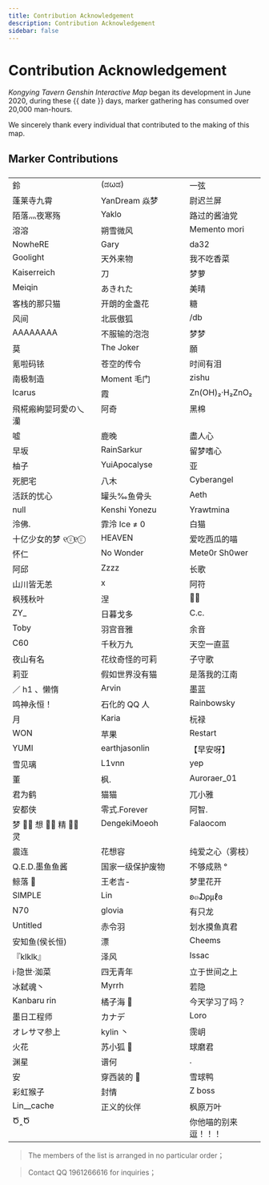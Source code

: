 ```yaml
---
title: Contribution Acknowledgement
description: Contribution Acknowledgement
sidebar: false
---
```


<script setup>
import { ref } from 'vue';
import dayjs from 'dayjs';

const date = ref(dayjs().diff(dayjs('2020-06-1'), 'day'));
</script>

# Contribution Acknowledgement

*Kongying Tavern Genshin Interactive Map* began its development in June 2020, during these <time> {{ date }} </time> days,  marker gathering has consumed over 20,000 man-hours.

We sincerely thank every individual that contributed to the making of this map.

## Marker Contributions

| Username              |
| -------------------- |
| 鈴                   |
| (ಡωಡ)                |
| 一弦                 |
| 蓬莱寺九霄           |
| YanDream 焱梦        |
| 尉迟兰屏             |
| 陌落灬夜寒殇         |
| Yaklo                |
| 路过的酱油党         |
| 溶溶                 |
| 朔雪微风             |
| Memento mori         |
| NowheRE              |
| Gary                 |
| da32                 |
| Goolight             |
| 天外来物             |
| 我不吃香菜           |
| Kaiserreich          |
| 刀                   |
| 梦萝                 |
| Meiqin               |
| あきれた             |
| 美晴                 |
| 客栈的那只猫         |
| 开朗的金盏花         |
| 糖                   |
| 风间                 |
| 北辰傲狐             |
| /db                  |
| AAAAAAAA             |
| 不服输的泡泡         |
| 梦梦                 |
| 莫                   |
| The Joker            |
| 願                   |
| 氪啦码铱             |
| 苍空的传令           |
| 时间有泪             |
| 南极制造             |
| Moment 毛门          |
| zishu                |
| Icarus               |
| 霞                   |
| Zn(OH)₂·H₂ZnO₂       |
| 飛椛瘢絢婯珂愛の乀灡 |
| 阿奇                 |
| 黑棉                 |
| 嘘                   |
| 鹿晚                 |
| 盡人心               |
| 早坂                 |
| RainSarkur           |
| 留梦嗜心             |
| 柚子                 |
| YuiApocalyse         |
| 亚                   |
| 死肥宅               |
| 八木                 |
| Cyberangel           |
| 活跃的忧心           |
| 罐头‰鱼骨头          |
| Aeth                 |
| null                 |
| Kenshi Yonezu        |
| Yrawtmina            |
| 泠佛.                |
| 霏泠 Ice ≠ 0         |
| 白猫                 |
| 十亿少女的梦 ୧⍤⃝୧⍤⃝  |
| HEAVEN               |
| 爱吃西瓜的喵         |
| 怀仁                 |
| No Wonder            |
| Mete0r Sh0wer        |
| 阿邱                 |
| Zzzz                 |
| 长歌                 |
| 山川皆无恙           |
| x                    |
| 阿符                 |
| 枫残秋叶             |
| 涅                   |
| 🖐🏻                   |
| ZY\_                 |
| 日暮戈多             |
| C.c.                 |
| Toby                 |
| 羽宫音雅             |
| 余音                 |
| C60                  |
| 千秋万九             |
| 天空一直蓝           |
| 夜山有名             |
| 花纹奇怪的可莉       |
| 子守歌               |
| 莉亚                 |
| 假如世界没有猫       |
| 是落我的江南         |
| ／ h1 、懒惰         |
| Arvin                |
| 墨蓝                 |
| 鸣神永恒！           |
| 石化的 QQ 人         |
| Rainbowsky           |
| 月                   |
| Karia                |
| 杬禄                 |
| WON                  |
| 苹果                 |
| Restart              |
| YUMI                 |
| earthjasonlin        |
| 【早安呀】           |
| 雪见璃               |
| L1vnn                |
| yep                  |
| 董                   |
| 枫.                  |
| Auroraer_01          |
| 君为鹤               |
| 猫猫                 |
| 兀小雅               |
| 安都侠               |
| 零式.Forever         |
| 阿智.                |
| 梦 ⃢⃢ 想 ⃢⃢ 精 ⃢⃢ 灵 |
| DengekiMoeoh         |
| Falaocom             |
| 震连                 |
| 花想容               |
| 纯爱之心（雾枝）     |
| Q.E.D.墨鱼鱼酱       |
| 国家一级保护废物     |
| 不够成熟 °           |
| 鲸落 🐳              |
| 王老吉-              |
| 梦里花开             |
| SIMPLE               |
| Lin                  |
| ʚ๓₯㎕ɞ               |
| N70                  |
| glovia               |
| 有只龙               |
| Untitled             |
| 赤令羽               |
| 划水摸鱼真君         |
| 安知鱼(侯长恒)       |
| 漂                   |
| Cheems               |
| 『klklk』            |
| 泽风                 |
| Issac                |
| i·隐世·洳菜          |
| 四无青年             |
| 立于世间之上         |
| 冰弑魂丶             |
| Myrrh                |
| 若隐                 |
| Kanbaru rin          |
| 橘子海 🍊            |
| 今天学习了吗？       |
| 墨日工程师           |
| カナデ               |
| Loro                 |
| オレサマ参上         |
| kylin 丶             |
| 霃岄                 |
| 火花                 |
| 苏小狐 🦊            |
| 球磨君               |
| 渊星                 |
| 谱何                 |
| .                    |
| 安                   |
| 穿西装的 🐶          |
| 雪球鸭               |
| 彩虹猴子             |
| 封情                 |
| Z boss               |
| Lin\_\_cache         |
| 正义的伙伴           |
| 枫原万叶             |
| Ծ‸Ծ                  |
| 你他喵的别来逗！！！ |

> The members of the list is arranged in no particular order；

> Contact QQ 1961266616 for inquiries；

<style lang="scss" scoped>
thead {
  display: none;
}
tbody {
display: flex;
  flex-wrap: wrap;
  justify-content: space-between;
  tr {
    width: 150px;
    border: none;
      background-color: transparent !important;
    td {
      display: inline-block;
      width: 100%;
      border: none;
      background-color: transparent !important;
    }
  }
} 
</style>
